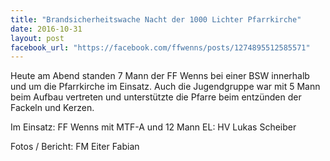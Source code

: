```yaml
---
title: "Brandsicherheitswache Nacht der 1000 Lichter Pfarrkirche"
date: 2016-10-31
layout: post
facebook_url: "https://facebook.com/ffwenns/posts/1274895512585571"
---
```


Heute am Abend standen 7 Mann der FF Wenns bei einer BSW innerhalb und um die Pfarrkirche im Einsatz. Auch die Jugendgruppe war mit 5 Mann beim Aufbau vertreten und unterstützte die Pfarre beim entzünden der Fackeln und Kerzen.

Im Einsatz:
FF Wenns mit MTF-A und 12 Mann
EL: HV Lukas Scheiber

Fotos / Bericht: FM Eiter Fabian
